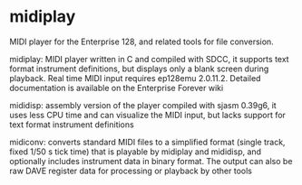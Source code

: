 # midiplay
MIDI player for the Enterprise 128, and related tools for file conversion.

midiplay: MIDI player written in C and compiled with SDCC, it supports text format instrument definitions, but displays only a blank screen during playback. Real time MIDI input requires ep128emu 2.0.11.2. Detailed documentation is available on the Enterprise Forever wiki

mididisp: assembly version of the player compiled with sjasm 0.39g6, it uses less CPU time and can visualize the MIDI input, but lacks support for text format instrument definitions

midiconv: converts standard MIDI files to a simplified format (single track, fixed 1/50 s tick time) that is playable by midiplay and mididisp, and optionally includes instrument data in binary format. The output can also be raw DAVE register data for processing or playback by other tools

